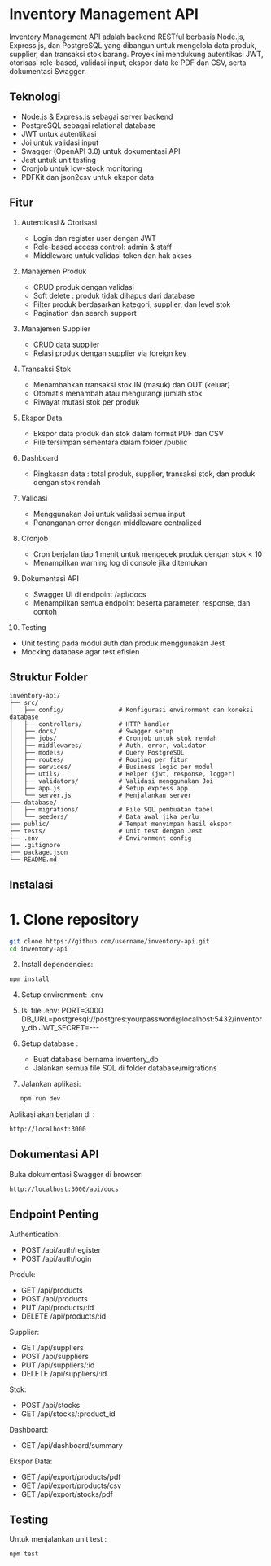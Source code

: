 # Inventory Management API

Inventory Management API adalah backend RESTful berbasis Node.js, Express.js, dan PostgreSQL yang dibangun untuk mengelola data produk, supplier, dan transaksi stok barang. Proyek ini mendukung autentikasi JWT, otorisasi role-based, validasi input, ekspor data ke PDF dan CSV, serta dokumentasi Swagger.

## Teknologi
- Node.js & Express.js sebagai server backend
- PostgreSQL sebagai relational database
- JWT untuk autentikasi
- Joi untuk validasi input
- Swagger (OpenAPI 3.0) untuk dokumentasi API
- Jest untuk unit testing
- Cronjob untuk low-stock monitoring
- PDFKit dan json2csv untuk ekspor data

## Fitur
1. Autentikasi & Otorisasi
   - Login dan register user dengan JWT
   - Role-based access control: admin & staff
   - Middleware untuk validasi token dan hak akses

2. Manajemen Produk
   - CRUD produk dengan validasi
   - Soft delete : produk tidak dihapus dari database
   - Filter produk berdasarkan kategori, supplier, dan level stok
   - Pagination dan search support

3. Manajemen Supplier
   - CRUD data supplier
   - Relasi produk dengan supplier via foreign key

4. Transaksi Stok
   - Menambahkan transaksi stok IN (masuk) dan OUT (keluar)
   - Otomatis menambah atau mengurangi jumlah stok
   - Riwayat mutasi stok per produk

5. Ekspor Data
   - Ekspor data produk dan stok dalam format PDF dan CSV
   - File tersimpan sementara dalam folder /public

6. Dashboard
   - Ringkasan data : total produk, supplier, transaksi stok, dan produk dengan stok rendah

7. Validasi
   - Menggunakan Joi untuk validasi semua input
   - Penanganan error dengan middleware centralized

8. Cronjob
   - Cron berjalan tiap 1 menit untuk mengecek produk dengan stok < 10
   - Menampilkan warning log di console jika ditemukan

9. Dokumentasi API
   - Swagger UI di endpoint /api/docs
   - Menampilkan semua endpoint beserta parameter, response, dan contoh

10. Testing
   - Unit testing pada modul auth dan produk menggunakan Jest
   - Mocking database agar test efisien

## Struktur Folder
```
inventory-api/
├── src/
│   ├── config/               # Konfigurasi environment dan koneksi database
│   ├── controllers/          # HTTP handler
│   ├── docs/                 # Swagger setup
│   ├── jobs/                 # Cronjob untuk stok rendah
│   ├── middlewares/          # Auth, error, validator
│   ├── models/               # Query PostgreSQL
│   ├── routes/               # Routing per fitur
│   ├── services/             # Business logic per modul
│   ├── utils/                # Helper (jwt, response, logger)
│   ├── validators/           # Validasi menggunakan Joi
│   ├── app.js                # Setup express app
│   └── server.js             # Menjalankan server
├── database/
│   ├── migrations/           # File SQL pembuatan tabel
│   └── seeders/              # Data awal jika perlu
├── public/                   # Tempat menyimpan hasil ekspor
├── tests/                    # Unit test dengan Jest
├── .env                      # Environment config
├── .gitignore
├── package.json
└── README.md
```

## Instalasi
# 1. Clone repository
```bash
git clone https://github.com/username/inventory-api.git
cd inventory-api
```

2. Install dependencies:
```bash
npm install
```

4. Setup environment:
    .env

5. Isi file .env:
   PORT=3000
   DB_URL=postgresql://postgres:yourpassword@localhost:5432/inventory_db
   JWT_SECRET=---

6. Setup database :
   - Buat database bernama inventory_db
   - Jalankan semua file SQL di folder database/migrations

7. Jalankan aplikasi:
```bash
   npm run dev
```

Aplikasi akan berjalan di : 
```bash
http://localhost:3000
```

## Dokumentasi API
Buka dokumentasi Swagger di browser:
```bash
http://localhost:3000/api/docs
```

## Endpoint Penting

Authentication:
- POST /api/auth/register
- POST /api/auth/login

Produk:
- GET /api/products
- POST /api/products
- PUT /api/products/:id
- DELETE /api/products/:id

Supplier:
- GET /api/suppliers
- POST /api/suppliers
- PUT /api/suppliers/:id
- DELETE /api/suppliers/:id

Stok:
- POST /api/stocks
- GET /api/stocks/:product_id

Dashboard:
- GET /api/dashboard/summary

Ekspor Data:
- GET /api/export/products/pdf
- GET /api/export/products/csv
- GET /api/export/stocks/pdf

## Testing
Untuk menjalankan unit test :
```bash
npm test
```
